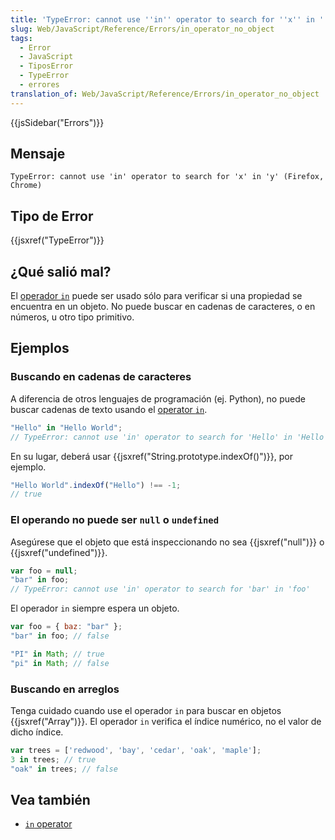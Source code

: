 ```yaml
---
title: 'TypeError: cannot use ''in'' operator to search for ''x'' in ''y'''
slug: Web/JavaScript/Reference/Errors/in_operator_no_object
tags:
  - Error
  - JavaScript
  - TiposError
  - TypeError
  - errores
translation_of: Web/JavaScript/Reference/Errors/in_operator_no_object
---
```


{{jsSidebar("Errors")}}

## Mensaje

```
TypeError: cannot use 'in' operator to search for 'x' in 'y' (Firefox, Chrome)
```

## Tipo de Error

{{jsxref("TypeError")}}

## ¿Qué salió mal?

El [operador `in`](/es/docs/Web/JavaScript/Reference/Operators/in) puede ser usado sólo para verificar si una propiedad se encuentra en un objeto. No puede buscar en cadenas de caracteres, o en números, u otro tipo primitivo.

## Ejemplos

### Buscando en cadenas de caracteres

A diferencia de otros lenguajes de programación (ej. Python), no puede buscar cadenas de texto usando el [operator `in`](/es/docs/Web/JavaScript/Reference/Operators/in).

```js example-bad
"Hello" in "Hello World";
// TypeError: cannot use 'in' operator to search for 'Hello' in 'Hello World'
```

En su lugar, deberá usar {{jsxref("String.prototype.indexOf()")}}, por ejemplo.

```js example-good
"Hello World".indexOf("Hello") !== -1;
// true
```

### El operando no puede ser `null` o `undefined`

Asegúrese que el objeto que está inspeccionando no sea {{jsxref("null")}} o {{jsxref("undefined")}}.

```js example-bad
var foo = null;
"bar" in foo;
// TypeError: cannot use 'in' operator to search for 'bar' in 'foo'
```

El operador `in` siempre espera un objeto.

```js example-good
var foo = { baz: "bar" };
"bar" in foo; // false

"PI" in Math; // true
"pi" in Math; // false
```

### Buscando en arreglos

Tenga cuidado cuando use el operador `in` para buscar en objetos {{jsxref("Array")}}. El operador `in` verifica el índice numérico, no el valor de dicho índice.

```js
var trees = ['redwood', 'bay', 'cedar', 'oak', 'maple'];
3 in trees; // true
"oak" in trees; // false
```

## Vea también

- [`in` operator](/es/docs/Web/JavaScript/Reference/Operators/in)
